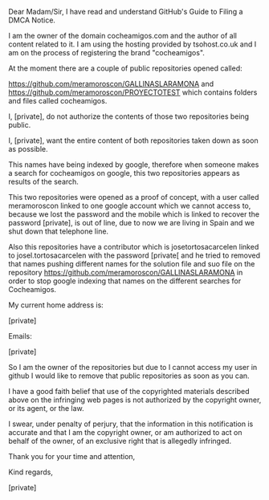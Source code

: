 Dear Madam/Sir,
I have read and understand GitHub's Guide to Filing a DMCA Notice.

I am the owner of the domain cocheamigos.com and the author of all content related to it. I am using the hosting provided by tsohost.co.uk and I am on the process of registering the brand "cocheamigos".

At the moment there are a couple of public repositories opened called:

https://github.com/meramoroscon/GALLINASLARAMONA and https://github.com/meramoroscon/PROYECTOTEST which contains folders and files called cocheamigos.

I, [private], do not authorize the contents of those two repositories being public.

I, [private], want the entire content of both repositories taken down as soon as possible.

This names have being indexed by google, therefore when someone makes a search for cocheamigos on google, this two repositories appears as results of the search. 

This two repositories were opened as a proof of concept, with a user called meramoroscon linked to one google account which we cannot access to, because we lost the password and the mobile which is linked to recover the password [private], is out of line, due to now we are living in Spain and we shut down that telephone line.

Also this repositories have a contributor which is josetortosacarcelen linked to josel.tortosacarcelen with the password [private[ and  he tried to removed that names pushing different names for the solution file and suo file on the repository https://github.com/meramoroscon/GALLINASLARAMONA in order to stop google indexing that names on the different searches for Cocheamigos.

My current home address is:

[private]

Emails: 

[private]

So I am the owner of the repositories but due to I cannot access my user in github I would like to remove that public repositories as soon as you can.

I have a good faith belief that use of the copyrighted materials described above on the infringing web pages is not authorized by the copyright owner, or its agent, or the law.

I swear, under penalty of perjury, that the information in this notification is accurate and that I am the copyright owner, or am authorized to act on behalf of the owner, of an exclusive right that is allegedly infringed.

Thank you for your time and attention,

Kind regards,

[private]
